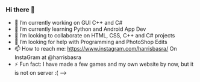 ### Hi there 👋

- 🔭 I’m currently working on GUI C++ and C#
- 🌱 I’m currently learning Python and Android App Dev 
- 👯 I’m looking to collaborate on HTML, CSS, C++ and C# projects
- 🤔 I’m looking for help with Programming and PhotoShop Edits
- 📫 How to reach me: https://www.instagram.com/harrisbasra/ On InstaGram at @harrisbasra
- ⚡ Fun fact: I have made a few games and my own website by now, but it is not on server :(
-->
